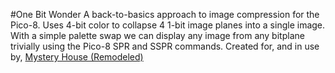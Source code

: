 #One Bit Wonder
A back-to-basics approach to image compression for the Pico-8. Uses 4-bit color to collapse 4 1-bit image planes into a single image. With a simple palette swap we can display any image from any bitplane trivially using the Pico-8 SPR and SSPR commands. Created for, and in use by, [Mystery House (Remodeled)](https://github.com/ChristopherDrum/mystery_house_remodeled/)
